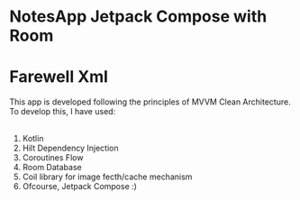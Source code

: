 # NotesApp Jetpack Compose with Room
# Farewell Xml
This app is developed following the principles of MVVM Clean Architecture.
To develop this, I have used: </br> </br>
1. Kotlin
2. Hilt Dependency Injection
3. Coroutines Flow
4. Room Database
5. Coil library for image fecth/cache mechanism
6. Ofcourse, Jetpack Compose :)
